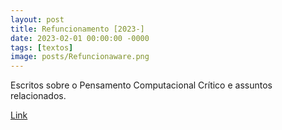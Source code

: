 ```yaml
---
layout: post
title: Refuncionamento [2023-]
date: 2023-02-01 00:00:00 -0000
tags: [textos]
image: posts/Refuncionaware.png
---
```


Escritos sobre o Pensamento Computacional Crítico e assuntos relacionados.

<a href="https://refuncionamento.github.io/">[Link](https://refuncionamento.github.io/)</a>
